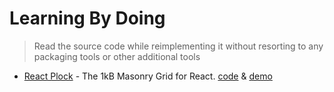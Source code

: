 # Learning By Doing

> Read the source code while reimplementing it without resorting to any packaging tools or other additional tools

- [React Plock](https://github.com/askides/react-plock/tree/main) - The 1kB Masonry Grid for React. [code](./masonry-layouts/README.md) & [demo](./masonry-layouts/index.html)
